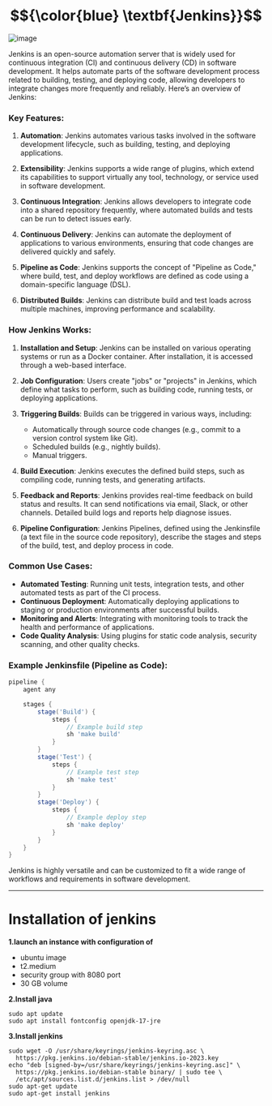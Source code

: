    # $${\color{blue} \textbf{Jenkins}}$$

![image](https://github.com/user-attachments/assets/2661e85e-b190-487d-98af-27cc6360dfa9)      



Jenkins is an open-source automation server that is widely used for continuous integration (CI) and continuous delivery (CD) in software development. It helps automate parts of the software development process related to building, testing, and deploying code, allowing developers to integrate changes more frequently and reliably. Here’s an overview of Jenkins:

### Key Features:

1. **Automation**: Jenkins automates various tasks involved in the software development lifecycle, such as building, testing, and deploying applications.
   
2. **Extensibility**: Jenkins supports a wide range of plugins, which extend its capabilities to support virtually any tool, technology, or service used in software development.

3. **Continuous Integration**: Jenkins allows developers to integrate code into a shared repository frequently, where automated builds and tests can be run to detect issues early.

4. **Continuous Delivery**: Jenkins can automate the deployment of applications to various environments, ensuring that code changes are delivered quickly and safely.

5. **Pipeline as Code**: Jenkins supports the concept of "Pipeline as Code," where build, test, and deploy workflows are defined as code using a domain-specific language (DSL).

6. **Distributed Builds**: Jenkins can distribute build and test loads across multiple machines, improving performance and scalability.

### How Jenkins Works:

1. **Installation and Setup**: Jenkins can be installed on various operating systems or run as a Docker container. After installation, it is accessed through a web-based interface.

2. **Job Configuration**: Users create "jobs" or "projects" in Jenkins, which define what tasks to perform, such as building code, running tests, or deploying applications.

3. **Triggering Builds**: Builds can be triggered in various ways, including:
   - Automatically through source code changes (e.g., commit to a version control system like Git).
   - Scheduled builds (e.g., nightly builds).
   - Manual triggers.

4. **Build Execution**: Jenkins executes the defined build steps, such as compiling code, running tests, and generating artifacts.

5. **Feedback and Reports**: Jenkins provides real-time feedback on build status and results. It can send notifications via email, Slack, or other channels. Detailed build logs and reports help diagnose issues.

6. **Pipeline Configuration**: Jenkins Pipelines, defined using the Jenkinsfile (a text file in the source code repository), describe the stages and steps of the build, test, and deploy process in code.

### Common Use Cases:

- **Automated Testing**: Running unit tests, integration tests, and other automated tests as part of the CI process.
- **Continuous Deployment**: Automatically deploying applications to staging or production environments after successful builds.
- **Monitoring and Alerts**: Integrating with monitoring tools to track the health and performance of applications.
- **Code Quality Analysis**: Using plugins for static code analysis, security scanning, and other quality checks.

### Example Jenkinsfile (Pipeline as Code):

```groovy
pipeline {
    agent any

    stages {
        stage('Build') {
            steps {
                // Example build step
                sh 'make build'
            }
        }
        stage('Test') {
            steps {
                // Example test step
                sh 'make test'
            }
        }
        stage('Deploy') {
            steps {
                // Example deploy step
                sh 'make deploy'
            }
        }
    }
}
```

Jenkins is highly versatile and can be customized to fit a wide range of workflows and requirements in software development.

--------------------------------------------------------------------------------------------------------------------------------------------------------------------------------------------------------------------------------------------
# Installation of jenkins

**1.launch an instance with configuration of**
- ubuntu image
- t2.medium
- security group with 8080 port
- 30 GB volume 

**2.Install java**
```
sudo apt update
sudo apt install fontconfig openjdk-17-jre
```
**3.Install jenkins**
```
sudo wget -O /usr/share/keyrings/jenkins-keyring.asc \
  https://pkg.jenkins.io/debian-stable/jenkins.io-2023.key
echo "deb [signed-by=/usr/share/keyrings/jenkins-keyring.asc]" \
  https://pkg.jenkins.io/debian-stable binary/ | sudo tee \
  /etc/apt/sources.list.d/jenkins.list > /dev/null
sudo apt-get update
sudo apt-get install jenkins
```
